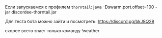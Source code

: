 Если запускаемся с профилем `thorntail`:
java -Dswarm.port.offset=100 -jar discordee-thorntail.jar


Для теста бота можно зайти и посмотреть:
https://discord.gg/bkJ8Q28

скорее всего знает только команду !weather